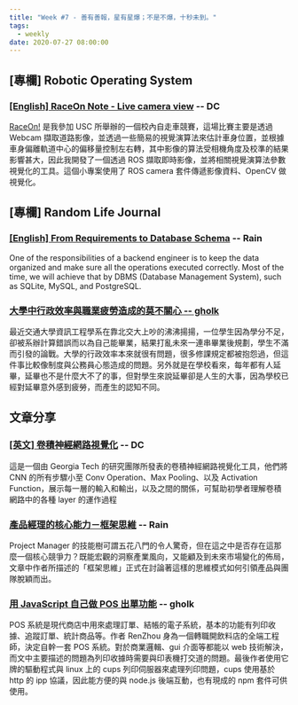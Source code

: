 ```yaml
---
title: "Week #7 - 善有善報，星有星爆；不是不爆，十秒未到。"
tags:
  - weekly
date: 2020-07-27 08:00:00
---
```


## [專欄] Robotic Operating System
### [[English] RaceOn Note - Live camera view](https://blog.danielchen.cc/2020/03/09/RaceOn-Note-Live-camera-view/) -- DC
[RaceOn!](https://raceon.io) 是我參加 USC 所舉辦的一個校內自走車競賽，這場比賽主要是透過 Webcam 擷取道路影像，並透過一些簡易的視覺演算法來估計車身位置，並根據車身偏離軌道中心的偏移量控制左右轉，其中影像的算法受相機角度及校準的結果影響甚大，因此我開發了一個透過 ROS 擷取即時影像，並將相關視覺演算法參數視覺化的工具。這個小專案使用了 ROS camera 套件傳遞影像資料、OpenCV 做視覺化。

## [專欄] Random Life Journal
### [[English] From Requirements to Database Schema](https://medium.com/random-life-journal/from-requirements-to-database-schema-898cb72a9a56) -- Rain
One of the responsibilities of a backend engineer is to keep the data organized and make sure all the operations executed correctly. Most of the time, we will achieve that by DBMS (Database Management System), such as SQLite, MySQL, and PostgreSQL.

### [大學中行政效率與職業疲勞造成的莫不關心 -- gholk](https://gholk.github.io/accident-as-work-fatigue-collage-example.html)
最近交通大學資訊工程學系在靠北交大上吵的沸沸揚揚，一位學生因為學分不足，卻被系辦計算錯誤而以為自己能畢業，結果打亂未來一連串畢業後規劃，學生不滿而引發的論戰。大學的行政效率本來就很有問題，很多修課規定都被抱怨過，但這件事比較像制度與公務員心態造成的問題。另外就是在學校看來，每年都有人延畢，延畢也不是什麼大不了的事，但對學生來說延畢卻是人生的大事，因為學校已經對延畢意外感到疲勞，而產生的認知不同。

## 文章分享
### [[英文] 卷積神經網路視覺化](https://poloclub.github.io/cnn-explainer/) -- DC
這是一個由 Georgia Tech 的研究團隊所發表的卷積神經網路視覺化工具，他們將 CNN 的所有步驟小至 Conv Operation、Max Pooling、以及 Activation Function，展示每一層的輸入和輸出，以及之間的關係，可幫助初學者理解卷積網路中的各種 layer 的運作過程

### [產品經理的核心能力－框架思維](https://medium.com/growing-vision/framework-53b9362c6a66) -- Rain
Project Manager 的技能樹可謂五花八門的令人驚奇，但在這之中是否存在這那麼一個核心競爭力？既能宏觀的洞察產業風向，又能顧及到未來市場變化的佈局，文章中作者所描述的「框架思維」正式在討論著這樣的思維模式如何引領產品與團隊脫穎而出。

### [用 JavaScript 自己做 POS 出單功能](https://medium.com/@r3850355/%E7%94%A8javascript%E8%87%AA%E5%B7%B1%E5%81%9Apos%E5%87%BA%E5%96%AE%E5%8A%9F%E8%83%BD-ad54b6640477) -- gholk
POS 系統是現代商店中用來處理訂單、結帳的電子系統，基本的功能有列印收據、追蹤訂單、統計商品等。作者 RenZhou 身為一個轉職開飲料店的全端工程師，決定自幹一套 POS 系統。對於商業邏輯、gui 介面等都能以 web 技術解決，而文中主要描述的問題為列印收據時需要與印表機打交道的問題。最後作者使用它牌的驅動程式與 linux 上的 cups 列印伺服器來處理列印問題，cups 使用基於 http 的 ipp 協議，因此能方便的與 node.js 後端互動，也有現成的 npm 套件可供使用。
